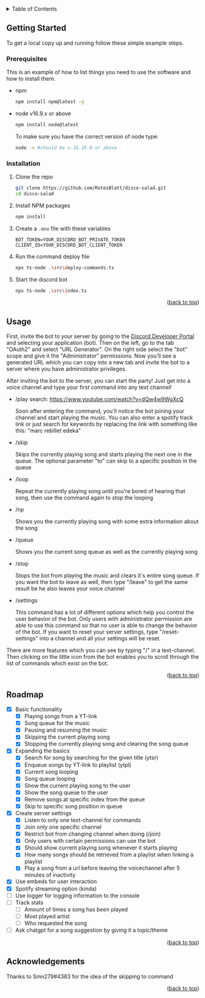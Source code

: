 <a name="readme-top"></a>

<!-- TABLE OF CONTENTS -->
<details>
  <summary>Table of Contents</summary>
  <ol>
    <li>
      <a href="#getting-started">Getting Started</a>
      <ul>
        <li><a href="#prerequisites">Prerequisites</a></li>
        <li><a href="#installation">Installation</a></li>
        <li><a href="#usage">Usage</a></li>
      </ul>
    </li>
    <li><a href="#roadmap">Roadmap</a></li>
    <li><a href="#acknowledgements">Acknowledgements</a></li>
  </ol>
</details>

<!-- GETTING STARTED -->
## Getting Started

To get a local copy up and running follow these simple example steps.

### Prerequisites

This is an example of how to list things you need to use the software and how to install them.
* npm
  ```sh
  npm install npm@latest -g
  ```
* node v16.9.x or above
    ```sh
    npm install node@latest
    ```
    To make sure you have the correct version of node type:
    ```sh
    node -v #should be v.16.18.0 or above
    ```

### Installation

1. Clone the repo
    ```sh
    git clone https://github.com/RotesBlatt/disco-salad.git
    cd disco-salad
    ```
2. Install NPM packages
    ```sh
    npm install
    ```
3. Create a `.env` file with these variables
    ```env
    BOT_TOKEN=YOUR_DISCORD_BOT_PRIVATE_TOKEN
    CLIENT_ID=YOUR_DISCORD_BOT_CLIENT_TOKEN
    ```
4. Run the command deploy file
    ```sh
    npx ts-node .\src\deploy-commands.ts
    ```
5. Start the discord bot
    ```sh
    npx ts-node .\src\index.ts
    ```
<p align="right">(<a href="#readme-top">back to top</a>)</p>


<!-- Usage -->
## Usage

First, invite the bot to your server by going to the [Discord Developer Portal](https://discord.com/developers/applications) and selecting your application (bot). Then on the left, go to the tab "OAuth2" and select "URL Generator". On the right side select the "bot" scope and give it the "Administrator" permissions. Now you'll see a generated URL which you can copy into a new tab and invite the bot to a server where you have administrator privileges.

After inviting the bot to the server, you can start the party! Just get into a voice channel and type your first command into any text channel!

* /play search: https://www.youtube.com/watch?v=dQw4w9WgXcQ

  Soon after entering the command, you'll notice the bot joining your channel and start playing the music. You can also enter a spotify track link or just search for keywords by replacing the link with something like this: "marc rebillet edeka"

* /skip

  Skips the currently playing song and starts playing the next one in the queue. The optional parameter "to" can skip to a specific position in the queue

* /loop

  Repeat the currently playing song until you're bored of hearing that song, then use the command again to stop the looping

* /np

  Shows you the currently playing song with some extra information about the song

* /queue

  Shows you the current song queue as well as the currently playing song 

* /stop

  Stops the bot from playing the music and clears it's entire song queue. If you want the bot to leave as well, then type "/leave" to get the same result be he also leaves your voice channel

* /settings

  This command has a lot of different options which help you control the user behavior of the bot. Only users with administrator permission are able to use this command so that no user is able to change the behavior of the bot. If you want to reset your server settings, type "/reset-settings" into a channel and all your settings will be reset.

There are more features which you can see by typing "/" in a text-channel. Then clicking on the little icon from the bot enables you to scroll through the list of commands which exist on the bot.

<p align="right">(<a href="#readme-top">back to top</a>)</p>

<!-- Roadmap -->
## Roadmap
- [x] Basic functionality
    - [x] Playing songs from a YT-link
    - [x] Song queue for the music 
    - [x] Pausing and resuming the music
    - [x] Skipping the current playing song
    - [x] Stopping the currently playing song and clearing the song queue
- [x] Expanding the basics
    - [x] Search for song by searching for the given title (ytsr)
    - [x] Enqueue songs by YT-link to playlist (ytpl)
    - [x] Current song looping
    - [x] Song queue looping
    - [x] Show the current playing song to the user
    - [x] Show the song queue to the user
    - [x] Remove songs at specific index from the queue
    - [x] Skip to specific song position in queue
- [x] Create server settings
  - [x] Listen to only one text-channel for commands
  - [x] Join only one specific channel
  - [x] Restrict bot from changing channel when doing (/join)
  - [x] Only users with certain permissions can use the bot
  - [x] Should show current playing song whenever it starts playing
  - [x] How many songs should be retrieved from a playlist when linking a playlist
  - [x] Play a song from a url before leaving the voicechannel after 5 minutes of inactivity 
- [x] Use embeds for user interaction
- [x] Spotify streaming option (kinda)
- [ ] Use logger for logging information to the console
- [ ] Track stats
    - [ ] Amount of times a song has been played
    - [ ] Most played artist
    - [ ] Who requested the song
- [ ] Ask chatgpt for a song suggestion by giving it a topic/theme
<p align="right">(<a href="#readme-top">back to top</a>)</p>

<!-- Acknowledgements -->
## Acknowledgements
Thanks to Smn279#4383 for the idea of the skipping to command
<p align="right">(<a href="#readme-top">back to top</a>)</p>